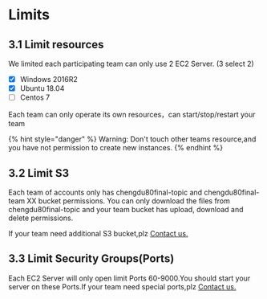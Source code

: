 # Limits

## 3.1 Limit resources

We limited each participating team can only use 2 EC2 Server. \(3 select 2\)

* [x] Windows 2016R2
* [x] Ubuntu 18.04
* [ ] Centos 7

Each team can only operate its own resources，can start/stop/restart your team

{% hint style="danger" %}
Warning: Don't touch other teams resource,and you have not permission to create new instances.
{% endhint %}

## 3.2 Limit S3

Each team of accounts only has chengdu80final-topic and chengdu80final-team XX bucket permissions. You can only download the files from chengdu80final-topic and your team bucket has upload, download and delete permissions.

If your team need additional S3 bucket,plz [Contact us.](../../tech-support/online-support.md)

## 3.3 Limit  Security Groups\(Ports\)

Each EC2 Server will only open limit Ports  60-9000.You should start your server on these Ports.If your team need special ports,plz [Contact us.](../../tech-support/online-support.md)

